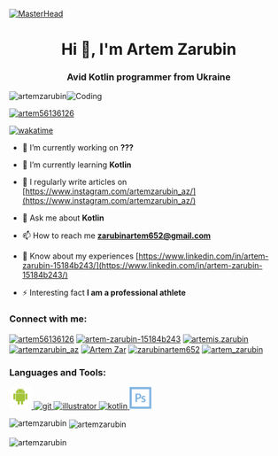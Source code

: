 [![MasterHead](https://1.bp.blogspot.com/-7A4WynwLsMw/XbBpCXG8fHI/AAAAAAAAMt4/uOa1bpLskYgrwGbllhSu2SDj_Mig8SXJQCLcBGAsYHQ/s1600/2000_600px.gif)](https://www.linkedin.com/in/artem-zarubin-15184b243/)
<h1 align="center">Hi 👋, I'm Artem Zarubin</h1>
<h3 align="center">Avid Kotlin programmer from Ukraine</h3>
<img align="right" alt="Coding" width="400" src="https://cdn.dribbble.com/users/260312/screenshots/2553737/antnodeskdb.gif">


<p align="left"> <img src="https://komarev.com/ghpvc/?username=artemzarubin&label=Profile%20views&color=0e75b6&style=flat" alt="artemzarubin" /> </p>

<p align="left"> <a href="https://twitter.com/artem56136126" target="blank"><img src="https://img.shields.io/twitter/follow/artem56136126?logo=twitter&style=for-the-badge" alt="artem56136126" /></a> </p>

[![wakatime](https://wakatime.com/badge/user/2509b9ea-8443-40e2-b402-41aceb195b25.svg)](https://wakatime.com/@2509b9ea-8443-40e2-b402-41aceb195b25)

- 🔭 I’m currently working on **???**

- 🌱 I’m currently learning **Kotlin**

- 📝 I regularly write articles on [https://www.instagram.com/artemzarubin_az/](https://www.instagram.com/artemzarubin_az/)

- 💬 Ask me about **Kotlin**

- 📫 How to reach me **zarubinartem652@gmail.com**

- 📄 Know about my experiences [https://www.linkedin.com/in/artem-zarubin-15184b243/](https://www.linkedin.com/in/artem-zarubin-15184b243/)

- ⚡ Interesting fact **I am a professional athlete**

<h3 align="left">Connect with me:</h3>
<p align="left">
<a href="https://twitter.com/artem56136126" target="blank"><img align="center" src="https://raw.githubusercontent.com/rahuldkjain/github-profile-readme-generator/master/src/images/icons/Social/twitter.svg" alt="artem56136126" height="30" width="40" /></a>
<a href="https://linkedin.com/in/artem-zarubin-15184b243" target="blank"><img align="center" src="https://raw.githubusercontent.com/rahuldkjain/github-profile-readme-generator/master/src/images/icons/Social/linked-in-alt.svg" alt="artem-zarubin-15184b243" height="30" width="40" /></a>
<a href="https://fb.com/artemis.zarubin" target="blank"><img align="center" src="https://raw.githubusercontent.com/rahuldkjain/github-profile-readme-generator/master/src/images/icons/Social/facebook.svg" alt="artemis.zarubin" height="30" width="40" /></a>
<a href="https://instagram.com/artemzarubin_az" target="blank"><img align="center" src="https://raw.githubusercontent.com/rahuldkjain/github-profile-readme-generator/master/src/images/icons/Social/instagram.svg" alt="artemzarubin_az" height="30" width="40" /></a>
<a href="https://www.youtube.com/channel/UCfcgPD2x3f2C80ic-ZVfOVQ" target="blank"><img align="center" src="https://raw.githubusercontent.com/rahuldkjain/github-profile-readme-generator/master/src/images/icons/Social/youtube.svg" alt="Artem Zar" height="30" width="40" /></a>
<a href="https://www.hackerrank.com/zarubinartem652" target="blank"><img align="center" src="https://raw.githubusercontent.com/rahuldkjain/github-profile-readme-generator/master/src/images/icons/Social/hackerrank.svg" alt="zarubinartem652" height="30" width="40" /></a>
<a href="https://www.leetcode.com/artem_zarubin" target="blank"><img align="center" src="https://raw.githubusercontent.com/rahuldkjain/github-profile-readme-generator/master/src/images/icons/Social/leet-code.svg" alt="artem_zarubin" height="30" width="40" /></a>
</p>

<h3 align="left">Languages and Tools:</h3>
<p align="left"> <a href="https://developer.android.com" target="_blank" rel="noreferrer"> <img src="https://raw.githubusercontent.com/devicons/devicon/master/icons/android/android-original-wordmark.svg" alt="android" width="40" height="40"/> </a> <a href="https://git-scm.com/" target="_blank" rel="noreferrer"> <img src="https://www.vectorlogo.zone/logos/git-scm/git-scm-icon.svg" alt="git" width="40" height="40"/> </a> <a href="https://www.adobe.com/in/products/illustrator.html" target="_blank" rel="noreferrer"> <img src="https://www.vectorlogo.zone/logos/adobe_illustrator/adobe_illustrator-icon.svg" alt="illustrator" width="40" height="40"/> </a> <a href="https://kotlinlang.org" target="_blank" rel="noreferrer"> <img src="https://www.vectorlogo.zone/logos/kotlinlang/kotlinlang-icon.svg" alt="kotlin" width="40" height="40"/> </a> <a href="https://www.photoshop.com/en" target="_blank" rel="noreferrer"> <img src="https://raw.githubusercontent.com/devicons/devicon/master/icons/photoshop/photoshop-line.svg" alt="photoshop" width="40" height="40"/> </a> </p>

<p><img align="left" src="https://github-readme-stats.vercel.app/api/top-langs?username=artemzarubin&show_icons=true&locale=en&layout=compact" alt="artemzarubin" /></p>

<p>&nbsp;<img align="center" src="https://github-readme-stats.vercel.app/api?username=artemzarubin&show_icons=true&locale=en" alt="artemzarubin" /></p>

<p><img align="center" src="https://github-readme-streak-stats.herokuapp.com/?user=artemzarubin&" alt="artemzarubin" /></p>
